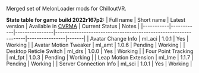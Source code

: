 Merged set of MelonLoader mods for ChilloutVR.

**State table for game build 2022r167p2:**
| Full name | Short name | Latest version | Available in [CVRMA](https://github.com/knah/CVRMelonAssistant) | Current Status | Notes |
|-----------|------------|----------------|-----------------------------------------------------------------|----------------|-------|
| Avatar Change Info | ml_aci | 1.0.1 | Yes | Working |
| Avatar Motion Tweaker | ml_amt | 1.0.6 | Pending | Working |
| Desktop Reticle Switch | ml_drs | 1.0.0 | Yes | Working |
| Four Point Tracking | ml_fpt | 1.0.3 | Pending | Working |
| Leap Motion Extension | ml_lme | 1.1.7 | Pending | Working |
| Server Connection Info | ml_sci | 1.0.1 | Yes | Working |

